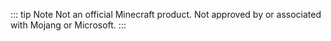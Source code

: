 ::: tip Note
Not an official Minecraft product. Not approved by or associated with Mojang or Microsoft.
:::
